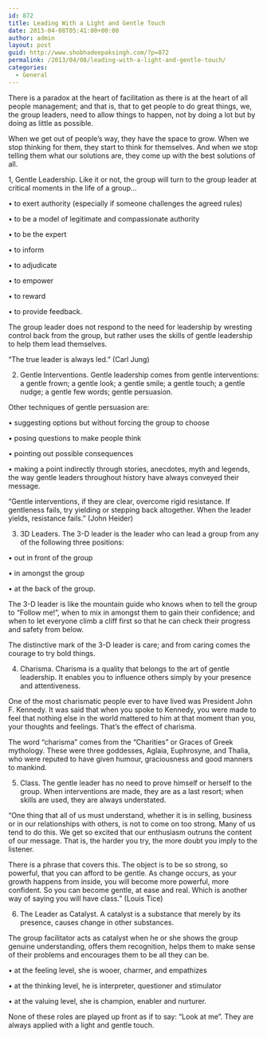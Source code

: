 ```yaml
---
id: 872
title: Leading With a Light and Gentle Touch
date: 2013-04-08T05:41:00+00:00
author: admin
layout: post
guid: http://www.shobhadeepaksingh.com/?p=872
permalink: /2013/04/08/leading-with-a-light-and-gentle-touch/
categories:
  - General
---
```

There is a paradox at the heart of facilitation as there is at the heart of all people management; and that is, that to get people to do great things, we, the group leaders, need to allow things to happen, not by doing a lot but by doing as little as possible.
  
When we get out of people&#8217;s way, they have the space to grow. When we stop thinking for them, they start to think for themselves. And when we stop telling them what our solutions are, they come up with the best solutions of all.

1, Gentle Leadership. Like it or not, the group will turn to the group leader at critical moments in the life of a group&#8230;
  
• to exert authority (especially if someone challenges the agreed rules)
  
• to be a model of legitimate and compassionate authority
  
• to be the expert
  
• to inform
  
• to adjudicate
  
• to empower
  
• to reward
  
• to provide feedback.

The group leader does not respond to the need for leadership by wresting control back from the group, but rather uses the skills of gentle leadership to help them lead themselves.

&#8220;The true leader is always led.&#8221; (Carl Jung)

2. Gentle Interventions. Gentle leadership comes from gentle interventions: a gentle frown; a gentle look; a gentle smile; a gentle touch; a gentle nudge; a gentle few words; gentle persuasion.

Other techniques of gentle persuasion are:
  
• suggesting options but without forcing the group to choose
  
• posing questions to make people think
  
• pointing out possible consequences
  
• making a point indirectly through stories, anecdotes, myth and legends, the way gentle leaders throughout history have always conveyed their message.

&#8220;Gentle interventions, if they are clear, overcome rigid resistance. If gentleness fails, try yielding or stepping back altogether. When the leader yields, resistance fails.&#8221; (John Heider)

3. 3D Leaders. The 3-D leader is the leader who can lead a group from any of the following three positions:
  
• out in front of the group
  
• in amongst the group
  
• at the back of the group.

The 3-D leader is like the mountain guide who knows when to tell the group to &#8220;Follow me!&#8221;, when to mix in amongst them to gain their confidence; and when to let everyone climb a cliff first so that he can check their progress and safety from below.

The distinctive mark of the 3-D leader is care; and from caring comes the courage to try bold things.

4. Charisma. Charisma is a quality that belongs to the art of gentle leadership. It enables you to influence others simply by your presence and attentiveness.

One of the most charismatic people ever to have lived was President John F. Kennedy. It was said that when you spoke to Kennedy, you were made to feel that nothing else in the world mattered to him at that moment than you, your thoughts and feelings. That&#8217;s the effect of charisma.

The word &#8220;charisma&#8221; comes from the &#8220;Charities&#8221; or Graces of Greek mythology. These were three goddesses, Aglaia, Euphrosyne, and Thalia, who were reputed to have given humour, graciousness and good manners to mankind.

5. Class. The gentle leader has no need to prove himself or herself to the group. When interventions are made, they are as a last resort; when skills are used, they are always understated.

&#8220;One thing that all of us must understand, whether it is in selling, business or in our relationships with others, is not to come on too strong. Many of us tend to do this. We get so excited that our enthusiasm outruns the content of our message. That is, the harder you try, the more doubt you imply to the listener.
  
There is a phrase that covers this. The object is to be so strong, so powerful, that you can afford to be gentle. As change occurs, as your growth happens from inside, you will become more powerful, more confident. So you can become gentle, at ease and real. Which is another way of saying you will have class.&#8221; (Louis Tice)

6. The Leader as Catalyst. A catalyst is a substance that merely by its presence, causes change in other substances.

The group facilitator acts as catalyst when he or she shows the group genuine understanding, offers them recognition, helps them to make sense of their problems and encourages them to be all they can be.

• at the feeling level, she is wooer, charmer, and empathizes
  
• at the thinking level, he is interpreter, questioner and stimulator
  
• at the valuing level, she is champion, enabler and nurturer.

None of these roles are played up front as if to say: &#8220;Look at me&#8221;. They are always applied with a light and gentle touch.